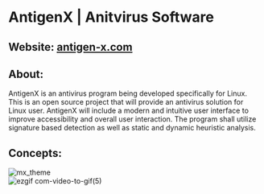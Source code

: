 # AntigenX | Anitvirus Software

## Website: [antigen-x.com](https://antigen-x.com/)    

## About:      
AntigenX is an antivirus program being developed specifically for Linux. This is an open source project that will provide an antivirus solution for Linux user. AntigenX will include a modern and intuitive user interface to improve accessibility and overall user interaction. The program shall utilize signature based detection as well as static and dynamic heuristic analysis.       

## Concepts:         
![mx_theme](https://user-images.githubusercontent.com/22214754/104931349-21450700-595b-11eb-891a-4e17a5a49c2d.gif)  
![ezgif com-video-to-gif(5)](https://user-images.githubusercontent.com/22214754/104926820-767e1a00-5955-11eb-9984-20a726461f58.gif)    
  
